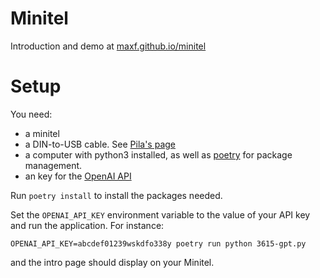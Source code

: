 # Minitel


Introduction and demo at [maxf.github.io/minitel](maxf.github.io/minitel)

# Setup

You need:
- a minitel
- a DIN-to-USB cable. See [Pila's page](https://pila.fr/wordpress/?p=361)
- a computer with python3 installed, as well as [poetry](https://python-poetry.org/) for package management.
- an key for the [OpenAI API](https://openai.com/blog/openai-api)

Run `poetry install` to install the packages needed.

Set the `OPENAI_API_KEY` environment variable to the value of your API key and run the application. For instance:

```
OPENAI_API_KEY=abcdef01239wskdfo338y poetry run python 3615-gpt.py
```

and the intro page should display on your Minitel.
